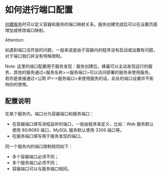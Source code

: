 # 如何进行端口配置

[创建服务](http://support.c.163.com/wiki/md.html#!容器服务/服务管理/使用指南/创建无状态服务.md)时可以定义容器和服务的端口映射关系，服务创建完成后可以在设置页面增加或修改端口映射。

<span>Attention:</span><div class="alertContent">如遇到端口没开放的问题，一般来说是由于容器内的程序没有启动或设置有问题，对于端口我们并没有特殊限制。</div>

<span>Note:</span>
这里的端口配置用于服务发现：服务创建后，蜂巢可以主动发现运行的服务，其他的服务通过<服务名称>:<服务端口>可以访问部署的服务来使用服务。
若你是直接通过<公网 IP>:<服务端口>来使用服务的话，此处的端口设置并不影响你的使用。

## 配置说明
在某个服务内，端口分为容器端口和服务端口：

* 在容器端口填写进程监听的端口，一般由程序来定义，比如：Web 服务默认使用 80/8080 端口，MySQL 服务默认使用 3306 端口等。
* 在服务端口填写用于服务发现的端口。

同一个服务内的端口限制规则如下：

* 多个容器端口必须不同；
* 多个服务端口必须不同；
* 容器端口可以与服务端口相同。